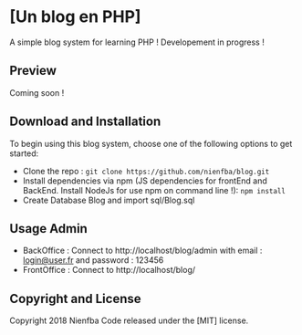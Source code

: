 # [Un blog en PHP]
A simple blog system for learning PHP !
Developement in progress !

## Preview
Coming soon !

## Download and Installation

To begin using this blog system, choose one of the following options to get started:
* Clone the repo : `git clone https://github.com/nienfba/blog.git`
* Install dependencies via npm (JS dependencies for frontEnd and BackEnd. Install NodeJs for use npm on command line !): `npm install`
* Create Database Blog and import sql/Blog.sql 

## Usage Admin

* BackOffice :
Connect to http://localhost/blog/admin with email : login@user.fr and password : 123456
* FrontOffice :
Connect to http://localhost/blog/

## Copyright and License

Copyright 2018 Nienfba Code released under the [MIT] license.
